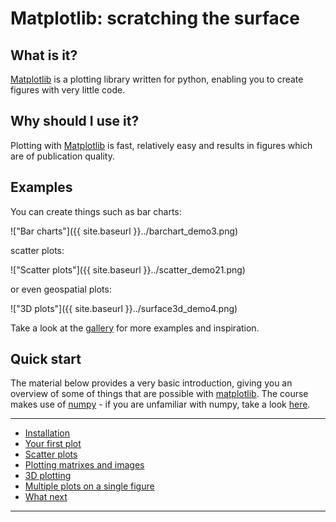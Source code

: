 ---
---

# Matplotlib: scratching the surface

## What is it?

[Matplotlib](http://matplotlib.org/) is a plotting library written for python, enabling you to create figures with very little code.

## Why should I use it?

Plotting with [Matplotlib](http://matplotlib.org/) is fast, relatively easy and results in figures which are of publication quality.

## Examples

You can create things such as bar charts:

!["Bar charts"]({{ site.baseurl }}../barchart_demo3.png)

scatter plots:

!["Scatter plots"]({{ site.baseurl }}../scatter_demo21.png)

or even geospatial plots:

!["3D plots"]({{ site.baseurl }}../surface3d_demo4.png)

Take a look at the [gallery](http://matplotlib.org/gallery.html) for more examples and inspiration.

## Quick start

The material below provides a very basic introduction, giving you an overview of some of things that are possible with [matplotlib](http://matplotlib.org/). The course makes use of [numpy](http://www.numpy.org/) - if you are unfamiliar with numpy, take a look [here](../../PythonPackages_numpy/README_numpy).

***

* [Installation](../matplotlib_install)
* [Your first plot](../matplotlib_plot)
* [Scatter plots](../matplotlib_scatter)
* [Plotting matrixes and images](../matplotlib_matrix)
* [3D plotting](../matplotlib_3d)
* [Multiple plots on a single figure](../matplotlib_multiple_figs)
* [What next](../matplotlib_what_next)

***



